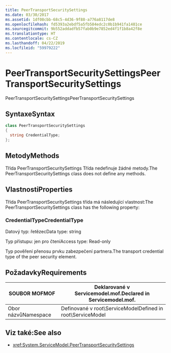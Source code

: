 ```yaml
---
title: PeerTransportSecuritySettings
ms.date: 03/30/2017
ms.assetid: 1df08cbb-68c5-4d36-9f88-a776a8117de8
ms.openlocfilehash: fd5393a2ebdf5a5fb584edc2c0b1b941fa1481ce
ms.sourcegitcommit: 9b552addadfb57fab0b9e7852ed4f1f1b8a42f8e
ms.translationtype: HT
ms.contentlocale: cs-CZ
ms.lasthandoff: 04/22/2019
ms.locfileid: "59979222"
---
```

# <a name="peertransportsecuritysettings"></a><span data-ttu-id="ee8ea-102">PeerTransportSecuritySettings</span><span class="sxs-lookup"><span data-stu-id="ee8ea-102">PeerTransportSecuritySettings</span></span>
<span data-ttu-id="ee8ea-103">PeerTransportSecuritySettings</span><span class="sxs-lookup"><span data-stu-id="ee8ea-103">PeerTransportSecuritySettings</span></span>  
  
## <a name="syntax"></a><span data-ttu-id="ee8ea-104">Syntaxe</span><span class="sxs-lookup"><span data-stu-id="ee8ea-104">Syntax</span></span>  
  
```csharp
class PeerTransportSecuritySettings  
{  
  string CredentialType;  
};  
```  
  
## <a name="methods"></a><span data-ttu-id="ee8ea-105">Metody</span><span class="sxs-lookup"><span data-stu-id="ee8ea-105">Methods</span></span>  
 <span data-ttu-id="ee8ea-106">Třída PeerTransportSecuritySettings Třída nedefinuje žádné metody.</span><span class="sxs-lookup"><span data-stu-id="ee8ea-106">The PeerTransportSecuritySettings class does not define any methods.</span></span>  
  
## <a name="properties"></a><span data-ttu-id="ee8ea-107">Vlastnosti</span><span class="sxs-lookup"><span data-stu-id="ee8ea-107">Properties</span></span>  
 <span data-ttu-id="ee8ea-108">Třída PeerTransportSecuritySettings třída má následující vlastnost:</span><span class="sxs-lookup"><span data-stu-id="ee8ea-108">The PeerTransportSecuritySettings class has the following property:</span></span>  
  
### <a name="credentialtype"></a><span data-ttu-id="ee8ea-109">CredentialType</span><span class="sxs-lookup"><span data-stu-id="ee8ea-109">CredentialType</span></span>  
 <span data-ttu-id="ee8ea-110">Datový typ: řetězec</span><span class="sxs-lookup"><span data-stu-id="ee8ea-110">Data type: string</span></span>  
  
 <span data-ttu-id="ee8ea-111">Typ přístupu: jen pro čtení</span><span class="sxs-lookup"><span data-stu-id="ee8ea-111">Access type: Read-only</span></span>  
  
 <span data-ttu-id="ee8ea-112">Typ pověření přenosu prvku zabezpečení partnera.</span><span class="sxs-lookup"><span data-stu-id="ee8ea-112">The transport credential type of the peer security element.</span></span>  
  
## <a name="requirements"></a><span data-ttu-id="ee8ea-113">Požadavky</span><span class="sxs-lookup"><span data-stu-id="ee8ea-113">Requirements</span></span>  
  
|<span data-ttu-id="ee8ea-114">SOUBOR MOF</span><span class="sxs-lookup"><span data-stu-id="ee8ea-114">MOF</span></span>|<span data-ttu-id="ee8ea-115">Deklarované v Servicemodel.mof.</span><span class="sxs-lookup"><span data-stu-id="ee8ea-115">Declared in Servicemodel.mof.</span></span>|  
|---------|-----------------------------------|  
|<span data-ttu-id="ee8ea-116">Obor názvů</span><span class="sxs-lookup"><span data-stu-id="ee8ea-116">Namespace</span></span>|<span data-ttu-id="ee8ea-117">Definované v root\ServiceModel</span><span class="sxs-lookup"><span data-stu-id="ee8ea-117">Defined in root\ServiceModel</span></span>|  
  
## <a name="see-also"></a><span data-ttu-id="ee8ea-118">Viz také:</span><span class="sxs-lookup"><span data-stu-id="ee8ea-118">See also</span></span>

- <xref:System.ServiceModel.PeerTransportSecuritySettings>
